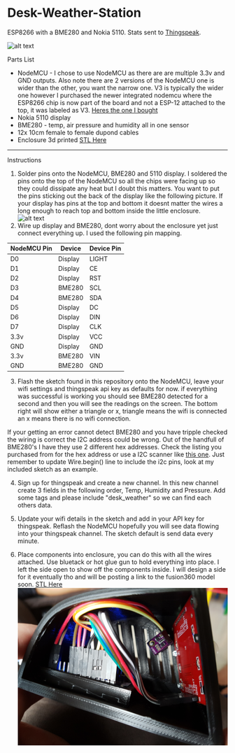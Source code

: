  # Desk-Weather-Station
ESP8266 with a BME280 and Nokia 5110. Stats sent to [Thingspeak](https://thingspeak.com/channels/351359).

![alt text](https://raw.githubusercontent.com/carlhako/Desk-Weather-Station/master/Station.png "Desk Weather Station")

Parts List
* NodeMCU - I chose to use NodeMCU as there are are multiple 3.3v and GND outputs. Also note there are 2 versions of the NodeMCU one is wider than the other, you want the narrow one. V3 is typically the wider one however I purchased the newer integrated nodemcu where the ESP8266 chip is now part of the board and not a ESP-12 attached to the top, it was labeled as V3. [Heres the one I bought](https://www.aliexpress.com/item/1pcs-NodeMCU-V3-Lua-WIFI-module-integration-of-ESP8266-extra-memory-32M-Flash-USB-serial-CH340G/32837858093.html)
* Nokia 5110 display
* BME280 - temp, air pressure and humidity all in one sensor
* 12x 10cm female to female dupond cables
* Enclosure 3d printed [STL Here](https://www.thingiverse.com/thing:2858106)

---

Instructions

1. Solder pins onto the NodeMCU, BME280 and 5110 display. I soldered the pins onto the top of the NodeMCU so all the chips were facing up so they could dissipate any heat but I doubt this matters. You want to put the pins sticking out the back of the display like the following picture. If your display has pins at the top and bottom it doesnt matter the wires a long enough to reach top and bottom inside the little enclosure.
![alt text](https://raw.githubusercontent.com/carlhako/Desk-Weather-Station/master/Wiring.jpg "Wiring")
2. Wire up display and BME280, dont worry about the enclosure yet just connect everything up. I used the following pin mapping. 

NodeMCU Pin | Device | Device Pin
--- | --- | ---
D0 | Display | LIGHT
D1 | Display | CE
D2 | Display | RST
D3 | BME280  | SCL
D4 | BME280  | SDA
D5 | Display | DC
D6 | Display | DIN
D7 | Display | CLK
3.3v | Display | VCC
GND  | Display | GND
3.3v | BME280 | VIN
GND  | BME280 | GND

3. Flash the sketch found in this repository onto the NodeMCU, leave your wifi settings and thingspeak api key as defaults for now. if everything was successful is working you should see BME280 detected for a second and then you will see the readings on the screen. The bottom right will show either a triangle or x, triangle means the wifi is connected an x means there is no wifi connection.

If your getting an error cannot detect BME280 and you have tripple checked the wiring is correct the I2C address could be wrong. Out of the handfull of BME280's I have they use 2 different hex addresses. Check the listing you purchased from for the hex address or use a I2C scanner like [this one](http://www.esp8266learning.com/i2c-scanner.php). Just remember to update Wire.begin() line to include the i2c pins, look at my included sketch as an example.

4. Sign up for thingspeak and create a new channel. In this new channel create 3 fields in the following order, Temp, Humidity and Pressure. Add some tags and please include "desk_weather" so we can find each others data.

5. Update your wifi details in the sketch and add in your API key for thingspeak. Reflash the NodeMCU hopefully you will see data flowing into your thingspeak channel. The sketch default is send data every minute.

6. Place components into enclosure, you can do this with all the wires attached. Use bluetack or hot glue gun to hold everything into place. I left the side open to show off the components inside. I will design a side for it eventually tho and will be posting a link to the fusion360 model soon. [STL Here](https://www.thingiverse.com/thing:2858106)
![alt text](https://raw.githubusercontent.com/carlhako/Desk-Weather-Station/master/Enclosure.jpg "Enclosure")
